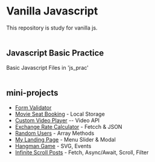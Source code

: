 # Vanilla Javascript
This repository is study for vanilla js.
<br>
<br>

## Javascript Basic Practice

Basic Javascript Files in 'js_prac'
<br>
<br>

## mini-projects

- [Form Validator](https://joonseongpark.github.io/vanilla_js/Form%20Validator, "Link")
- [Movie Seat Booking](https://joonseongpark.github.io/vanilla_js/Movie%20Seat%20Booking, "Link") - Local Storage
- [Custom Video Player](https://joonseongpark.github.io/vanilla_js/Custom%20Video%20Player, "Link") -- Video API
- [Exchange Rate Calculator](https://joonseongpark.github.io/vanilla_js/Exchange%20Rate%20Calculator, "Link") - Fetcch & JSON
- [Random Users](https://joonseongpark.github.io/vanilla_js/Random%20Users, "Link") - Array Methods
- [My Landing Page](https://joonseongpark.github.io/vanilla_js/My%20Landing%20Page, "Link") - Menu Slider & Modal
- [Hangman Game](https://joonseongpark.github.io/vanilla_js/Hangman%20Game, "Link") - SVG, Events
- [Infinite Scroll Posts](https://joonseongpark.github.io/vanilla_js/Infinite%20Scroll%20Posts, "Link") - Fetch, Async/Await, Scroll, Filter
